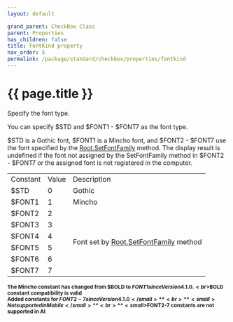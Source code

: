 ```yaml
---
layout: default

grand_parent: CheckBox Class
parent: Properties
has_children: false
title: FontKind property
nav_order: 5
permalink: /package/standard/checkbox/properties/fontkind
---
```

# {{ page.title }}


Specify the font type.
 
You can specify $STD and $FONT1 - $FONT7 as the font type.

$STD is a Gothic font, $FONT1 is a Mincho font, and $FONT2 - $FONT7 use the font specified by the [Root.SetFontFamily]() method. The display result is undefined if the font not assigned by the SetFontFamily method in $FONT2 - $FONT7 or the assigned font is not registered in the computer.


<table>
    <tr>
        <td>Constant</td>
        <td>Value</td>
        <td>Description</td>
    </tr>
    <tr>
        <td>$STD</td>
        <td>0</td>
        <td>Gothic</td>
    </tr>
    <tr>
        <td>$FONT1</td>
        <td>1</td>
        <td>Mincho</td>
    </tr>
    <tr>
        <td>$FONT2</td>
        <td>2</td>
        <td rowspan="6">Font set by <a href="">Root.SetFontFamily</a> method</td>
    </tr>
    <tr>
        <td>$FONT3</td>
        <td>3</td>
    </tr>
    <tr>
        <td>$FONT4</td>
        <td>4</td>
    </tr>
    <tr>
        <td>$FONT5</td>
        <td>5</td>
    </tr>
    <tr>
        <td>$FONT6</td>
        <td>6</td>
    </tr>
    <tr>
        <td>$FONT7</td>
        <td>7</td>
    </tr>
</table>

**<small>The Mincho constant has changed from $BOLD to $FONT1 since Version 4.1.0. <br>$BOLD constant compatibility is valid</small>**
<br>**<small>Added constants for $FONT2-7 since Version 4.1.0</small>**
<br>**<small>Not supported in Mobile</small>**
<br>**<small>$FONT2-7 constants are not supported in AI</small>**